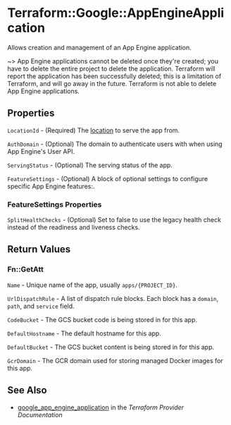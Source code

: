# Terraform::Google::AppEngineApplication

Allows creation and management of an App Engine application.

~> App Engine applications cannot be deleted once they're created; you have to delete the
   entire project to delete the application. Terraform will report the application has been
   successfully deleted; this is a limitation of Terraform, and will go away in the future.
   Terraform is not able to delete App Engine applications.

## Properties

`LocationId` - (Required) The [location](https://cloud.google.com/appengine/docs/locations) to serve the app from.

`AuthDomain` - (Optional) The domain to authenticate users with when using App Engine's User API.

`ServingStatus` - (Optional) The serving status of the app.

`FeatureSettings` - (Optional) A block of optional settings to configure specific App Engine features:.

### FeatureSettings Properties

`SplitHealthChecks` - (Optional) Set to false to use the legacy health check instead of the readiness and liveness checks.


## Return Values

### Fn::GetAtt

`Name` - Unique name of the app, usually `apps/{PROJECT_ID}`.

`UrlDispatchRule` - A list of dispatch rule blocks. Each block has a `domain`, `path`, and `service` field.

`CodeBucket` - The GCS bucket code is being stored in for this app.

`DefaultHostname` - The default hostname for this app.

`DefaultBucket` - The GCS bucket content is being stored in for this app.

`GcrDomain` - The GCR domain used for storing managed Docker images for this app.

## See Also

* [google_app_engine_application](https://www.terraform.io/docs/providers/google/r/app_engine_application.html) in the _Terraform Provider Documentation_